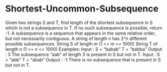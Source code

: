# Shortest-Uncommon-Subsequence
Given two strings S and T, find length of the shortest subsequence in S which is not a subsequence in T. If no such subsequence is possible, return -1. A subsequence is a sequence that appears in the same relative order, but not necessarily contiguous. A string of length n has  2^n different possible subsequences.  String S of length m (1 &lt;= m &lt;= 1000) String T of length n (1 &lt;= n &lt;= 1000)  Examples:  Input : S = “babab” T = “babba” Output : 3 The subsequence “aab” of length 3 is  present in S but not in T.  Input :  S = “abb” T = “abab” Output : -1 There is no subsequence that is present  in S but not in T.

